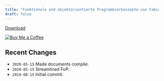 ```yaml
---
title: "Funktionale und objektorientierte Programmierkonzepte von Fabian Damken (deutsch)"
draft: false
---
```


[Download](fop-summary.pdf)

[![Buy Me a Coffee](https://cdn.ko-fi.com/cdn/kofi1.png?v=3)](https://ko-fi.com/fdamken)

## Recent Changes
- `2020-05-15` Made documents compile.
- `2020-05-15` Streamlined FoP.
- `2019-08-15` Initial commit.
